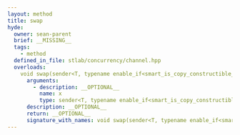 ```yaml
---
layout: method
title: swap
hyde:
  owner: sean-parent
  brief: __MISSING__
  tags:
    - method
  defined_in_file: stlab/concurrency/channel.hpp
  overloads:
    void swap(sender<T, typename enable_if<smart_is_copy_constructible_v<T>, void>::type> &):
      arguments:
        - description: __OPTIONAL__
          name: x
          type: sender<T, typename enable_if<smart_is_copy_constructible_v<T>, void>::type> &
      description: __OPTIONAL__
      return: __OPTIONAL__
      signature_with_names: void swap(sender<T, typename enable_if<smart_is_copy_constructible_v<T>, void>::type> & x)
---
```

